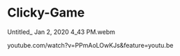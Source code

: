 # Clicky-Game
Untitled_ Jan 2, 2020 4_43 PM.webm



youtube.com/watch?v=PPmAoLOwKJs&feature=youtu.be
